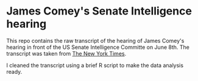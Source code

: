 # James Comey's Senate Intelligence hearing

This repo contains the raw transcript of the hearing of James Comey's hearing in front of the US Senate Intelligence Committe on June 8th. The transcript was taken from [The New York Times](https://www.nytimes.com/2017/06/08/us/politics/senate-hearing-transcript.html?_r=0). 

I cleaned the transcript using a brief R script to make the data analysis ready. 

